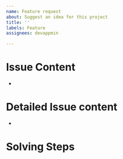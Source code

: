 ```yaml
---
name: Feature request
about: Suggest an idea for this project
title: ''
labels: Feature
assignees: devappmin

---
```


# Issue Content
- 

# Detailed Issue content
-

# Solving Steps
